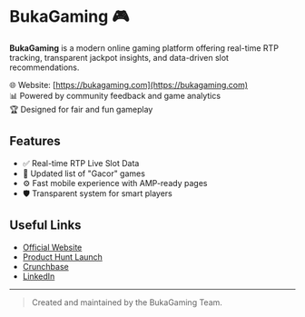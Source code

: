 # BukaGaming 🎮

**BukaGaming** is a modern online gaming platform offering real-time RTP tracking, transparent jackpot insights, and data-driven slot recommendations.

🌐 Website: [https://bukagaming.com](https://bukagaming.com)  
📊 Powered by community feedback and game analytics  
🏆 Designed for fair and fun gameplay

## Features
- ✅ Real-time RTP Live Slot Data
- 🎰 Updated list of "Gacor" games
- ⚙️ Fast mobile experience with AMP-ready pages
- 🛡️ Transparent system for smart players

## Useful Links
- [Official Website](https://bukagaming.com)
- [Product Hunt Launch](https://www.producthunt.com/posts/bukagaming)
- [Crunchbase](https://www.crunchbase.com/organization/bukagaming)
- [LinkedIn](https://www.linkedin.com/company/bukagaming)

---

> Created and maintained by the BukaGaming Team.
